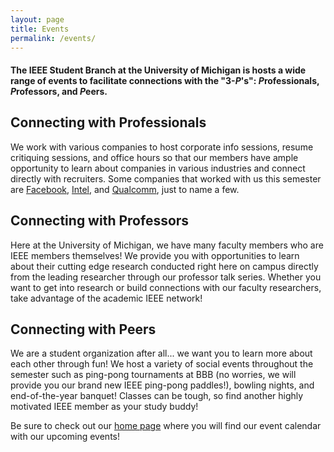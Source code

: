 ```yaml
---
layout: page
title: Events
permalink: /events/
---
```


#### The IEEE Student Branch at the University of Michigan is hosts a wide range of events to facilitate connections with the "3-*P*'s": *P*rofessionals, *P*rofessors, and *P*eers.

## Connecting with Professionals
We work with various companies to host corporate info sessions, resume critiquing sessions, and office hours so that our members have ample opportunity to learn about companies in various industries and connect directly with recruiters. Some companies that worked with us this semester are [Facebook](https://www.facebook.com/careers/), [Intel](https://jobs.intel.com/), and [Qualcomm](https://www.qualcomm.com/company/careers), just to name a few.

## Connecting with Professors
Here at the University of Michigan, we have many faculty members who are IEEE members themselves! We provide you with opportunities to learn about their cutting edge research conducted right here on campus directly from the leading researcher through our professor talk series. Whether you want to get into research or build connections with our faculty researchers, take advantage of the academic IEEE network!

## Connecting with Peers
We are a student organization after all... we want you to learn more about each other through fun! We host a variety of social events throughout the semester such as ping-pong tournaments at BBB (no worries, we will provide you our brand new IEEE ping-pong paddles!), bowling nights, and end-of-the-year banquet! Classes can be tough, so find another highly motivated IEEE member as your study buddy!

Be sure to check out our [home page](http://ieee-umich.github.io/ieee-website/) where you will find our event calendar with our upcoming events!
